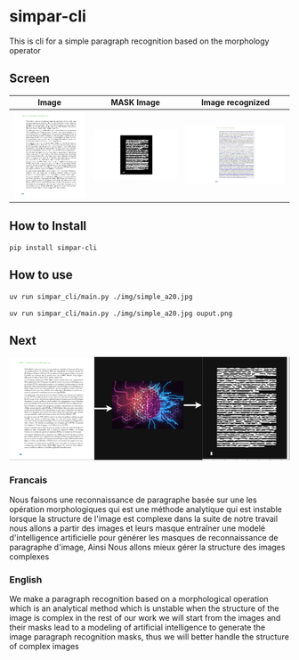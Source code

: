 # simpar-cli
This is cli for a simple paragraph recognition based on the morphology operator

## Screen

| Image   | MASK Image  | Image recognized  |
:-------------------------:|:-------------------------:|:-------------------------:|
|  ![Image](https://github.com/darixsamani/simpar_cli/blob/main/img/simple_a26.jpg) | ![Mask](https://github.com/darixsamani/simpar_cli/blob/main/img/mask.jpg)   | ![Image recognized](https://github.com/darixsamani/simpar_cli/blob/main/img/simple_a26_r.jpg)


## How to Install

```
pip install simpar-cli

```

## How to use


```
uv run simpar_cli/main.py ./img/simple_a20.jpg

```

```
uv run simpar_cli/main.py ./img/simple_a20.jpg ouput.png
```
 


## Next

![next](https://github.com/darixsamani/simpar_cli/blob/main/img/next.png)

### Francais
  Nous faisons une reconnaissance de paragraphe basée sur une les opération morphologiques qui est une
  méthode analytique qui  est instable lorsque la structure de l'image est complexe dans la suite de notre travail nous allons 
  a partir des images et leurs masque entraîner une modelé d'intelligence artificielle pour
  générer les masques de reconnaissance de paragraphe d'image, Ainsi Nous allons mieux gérer la structure des images complexes

### English

We make a paragraph recognition based on a morphological operation which is an analytical 
method which is unstable when the structure of the image is complex in the rest of our work we will
start from the images and their masks lead to a modeling of artificial intelligence 
to generate the image paragraph recognition masks, thus we will better handle the structure of complex images

